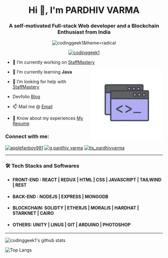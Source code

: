 <h1 align="center">Hi 👋, I'm PARDHIV VARMA</h1>
<h3 align="center">A self-motivated Full-stack Web developer and a Blockchain Enthusiast from India</h3>

<p align="center"> <img src="https://komarev.com/ghpvc/?username=codinggeek1&label=Profile%20views&color=0e75b6&style=flat" alt="codinggeek1&theme=radical" /> </p>

<p align="center"> <a href="https://github.com/ryo-ma/github-profile-trophy"><img src="https://github-profile-trophy.vercel.app/?username=codinggeek1&theme=radical" alt="codinggeek1" /></a> </p>


- 🔭 I’m currently working on [StaffMastery](https://github.com/codinggeek1/EMPLOYEE-MANAGEMENT-)

  <img align='right' src="https://github.com/codinggeek1/codinggeek1/blob/main/img.png" width="230">

- 🌱 I’m currently learning **Java**

- 🤝 I’m looking for help with [StaffMastery](https://github.com/codinggeek1/EMPLOYEE-MANAGEMENT-)

-    Devfolio [Blog](https://devfolio.co/@codinggeek1)

- 📫 Mail me @ [Email](mailto:pardhivvarma.g@gmail.com)

- 📄 Know about my experiences [My Resume](https://drive.google.com/file/d/15ABK_9-RxNvdElaLmiPI12CoVVU8mqPn/view?usp=sharing)

<h3 align="left">Connect with me:</h3>
<p align="left">
<a href="https://twitter.com/applefanboy981" target="blank"><img align="center" src="https://raw.githubusercontent.com/rahuldkjain/github-profile-readme-generator/master/src/images/icons/Social/twitter.svg" alt="applefanboy981" height="30" width="40" /></a>
<a href="https://linkedin.com/in/g pardhiv varma" target="blank"><img align="center" src="https://raw.githubusercontent.com/rahuldkjain/github-profile-readme-generator/master/src/images/icons/Social/linked-in-alt.svg" alt="g pardhiv varma" height="30" width="40" /></a>
<a href="https://instagram.com/its_pardhivvarma" target="blank"><img align="center" src="https://raw.githubusercontent.com/rahuldkjain/github-profile-readme-generator/master/src/images/icons/Social/instagram.svg" alt="its_pardhivvarma" height="30" width="40" /></a>
</p>

---

<h3>🛠 Tech Stacks and Softwares</h3>

-  #### FRONT-END  : REACT | REDUX | HTML | CSS | JAVASCRIPT  | TAILWIND | REST 
-  #### BACK-END : NODEJS | EXPRESS | MONGODB 
-  #### BLOCKCHAIN: SOLIDTY | ETHERJS | MORALIS | HARDHAT | STARKNET | CAIRO
-  #### OTHERS: UNITY | LINUS | GIT | ARDUINO | PHOTOSHOP

---

![codinggeek1's github stats](https://github-readme-stats.vercel.app/api?username=codinggeek1&count_private=true&show_icons=true&theme=radical&include_all_commits=true)

![Top Langs](https://github-readme-stats.vercel.app/api/top-langs/?username=codinggeek1&theme=radical&include_all_commits=true)
